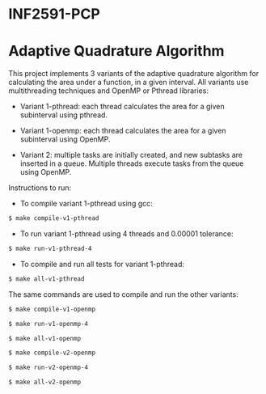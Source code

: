 # INF2591-PCP

# Adaptive Quadrature Algorithm

This project implements 3 variants of the adaptive quadrature algorithm for calculating the area under a function, in a given interval. All variants use multithreading techniques and OpenMP or Pthread libraries:

 - Variant 1-pthread: each thread calculates the area for a given subinterval using pthread.

 - Variant 1-openmp: each thread calculates the area for a given subinterval using OpenMP.

 - Variant 2: multiple tasks are initially created, and new subtasks are inserted in a queue. Multiple threads execute tasks from the queue using OpenMP.

Instructions to run:

- To compile variant 1-pthread using gcc:
```bash
$ make compile-v1-pthread
```

- To run variant 1-pthread using 4 threads and 0.00001 tolerance:
```bash
$ make run-v1-pthread-4
```

- To compile and run all tests for variant 1-pthread:
```bash
$ make all-v1-pthread
```

The same commands are used to compile and run the other variants:

```bash
$ make compile-v1-openmp
```

```bash
$ make run-v1-openmp-4
```

```bash
$ make all-v1-openmp
```

```bash
$ make compile-v2-openmp
```

```bash
$ make run-v2-openmp-4
```

```bash
$ make all-v2-openmp
```